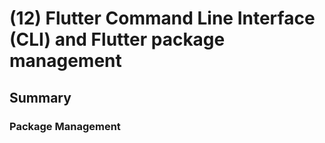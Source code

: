 # (12) Flutter Command Line Interface (CLI) and Flutter package management

## Summary

### Package Management